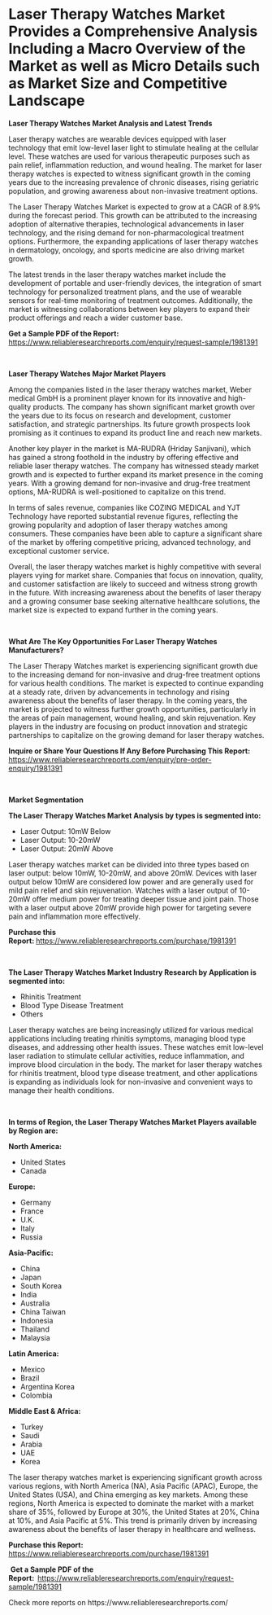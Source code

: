 <p><h1>Laser Therapy Watches Market Provides a Comprehensive Analysis Including a Macro Overview of the Market as well as Micro Details such as Market Size and Competitive Landscape</h1></p><p><strong>Laser Therapy Watches Market Analysis and Latest Trends</strong></p>
<p><p>Laser therapy watches are wearable devices equipped with laser technology that emit low-level laser light to stimulate healing at the cellular level. These watches are used for various therapeutic purposes such as pain relief, inflammation reduction, and wound healing. The market for laser therapy watches is expected to witness significant growth in the coming years due to the increasing prevalence of chronic diseases, rising geriatric population, and growing awareness about non-invasive treatment options.</p><p>The Laser Therapy Watches Market is expected to grow at a CAGR of 8.9% during the forecast period. This growth can be attributed to the increasing adoption of alternative therapies, technological advancements in laser technology, and the rising demand for non-pharmacological treatment options. Furthermore, the expanding applications of laser therapy watches in dermatology, oncology, and sports medicine are also driving market growth.</p><p>The latest trends in the laser therapy watches market include the development of portable and user-friendly devices, the integration of smart technology for personalized treatment plans, and the use of wearable sensors for real-time monitoring of treatment outcomes. Additionally, the market is witnessing collaborations between key players to expand their product offerings and reach a wider customer base.</p></p>
<p><strong>Get a Sample PDF of the Report:&nbsp;</strong> <a href="https://www.reliableresearchreports.com/enquiry/request-sample/1981391">https://www.reliableresearchreports.com/enquiry/request-sample/1981391</a></p>
<p>&nbsp;</p>
<p><strong>Laser Therapy Watches Major Market Players</strong></p>
<p><p>Among the companies listed in the laser therapy watches market, Weber medical GmbH is a prominent player known for its innovative and high-quality products. The company has shown significant market growth over the years due to its focus on research and development, customer satisfaction, and strategic partnerships. Its future growth prospects look promising as it continues to expand its product line and reach new markets.</p><p>Another key player in the market is MA-RUDRA (Hriday Sanjivani), which has gained a strong foothold in the industry by offering effective and reliable laser therapy watches. The company has witnessed steady market growth and is expected to further expand its market presence in the coming years. With a growing demand for non-invasive and drug-free treatment options, MA-RUDRA is well-positioned to capitalize on this trend.</p><p>In terms of sales revenue, companies like COZING MEDICAL and YJT Technology have reported substantial revenue figures, reflecting the growing popularity and adoption of laser therapy watches among consumers. These companies have been able to capture a significant share of the market by offering competitive pricing, advanced technology, and exceptional customer service.</p><p>Overall, the laser therapy watches market is highly competitive with several players vying for market share. Companies that focus on innovation, quality, and customer satisfaction are likely to succeed and witness strong growth in the future. With increasing awareness about the benefits of laser therapy and a growing consumer base seeking alternative healthcare solutions, the market size is expected to expand further in the coming years.</p></p>
<p>&nbsp;</p>
<p><strong>What Are The Key Opportunities For Laser Therapy Watches Manufacturers?</strong></p>
<p><p>The Laser Therapy Watches market is experiencing significant growth due to the increasing demand for non-invasive and drug-free treatment options for various health conditions. The market is expected to continue expanding at a steady rate, driven by advancements in technology and rising awareness about the benefits of laser therapy. In the coming years, the market is projected to witness further growth opportunities, particularly in the areas of pain management, wound healing, and skin rejuvenation. Key players in the industry are focusing on product innovation and strategic partnerships to capitalize on the growing demand for laser therapy watches.</p></p>
<p><strong>Inquire or Share Your Questions If Any Before Purchasing This Report:</strong> <a href="https://www.reliableresearchreports.com/enquiry/pre-order-enquiry/1981391">https://www.reliableresearchreports.com/enquiry/pre-order-enquiry/1981391</a></p>
<p>&nbsp;</p>
<p><strong>Market Segmentation</strong></p>
<p><strong>The Laser Therapy Watches Market Analysis by types is segmented into:</strong></p>
<p><ul><li>Laser Output: 10mW Below</li><li>Laser Output: 10-20mW</li><li>Laser Output: 20mW Above</li></ul></p>
<p><p>Laser therapy watches market can be divided into three types based on laser output: below 10mW, 10-20mW, and above 20mW. Devices with laser output below 10mW are considered low power and are generally used for mild pain relief and skin rejuvenation. Watches with a laser output of 10-20mW offer medium power for treating deeper tissue and joint pain. Those with a laser output above 20mW provide high power for targeting severe pain and inflammation more effectively.</p></p>
<p><strong>Purchase this Report:&nbsp;</strong><a href="https://www.reliableresearchreports.com/purchase/1981391">https://www.reliableresearchreports.com/purchase/1981391</a></p>
<p>&nbsp;</p>
<p><strong>The Laser Therapy Watches Market Industry Research by Application is segmented into:</strong></p>
<p><ul><li>Rhinitis Treatment</li><li>Blood Type Disease Treatment</li><li>Others</li></ul></p>
<p><p>Laser therapy watches are being increasingly utilized for various medical applications including treating rhinitis symptoms, managing blood type diseases, and addressing other health issues. These watches emit low-level laser radiation to stimulate cellular activities, reduce inflammation, and improve blood circulation in the body. The market for laser therapy watches for rhinitis treatment, blood type disease treatment, and other applications is expanding as individuals look for non-invasive and convenient ways to manage their health conditions.</p></p>
<p>&nbsp;</p>
<p><strong>In terms of Region, the Laser Therapy Watches Market Players available by Region are:</strong></p>
<p>
    <p> <strong> North America: </strong>
        <ul>
            <li>United States</li>
            <li>Canada</li>
        </ul>
        </p> 
    <p> <strong> Europe: </strong>
        <ul>
            <li>Germany</li>
            <li>France</li>
            <li>U.K.</li>
            <li>Italy</li>
            <li>Russia</li>
        </ul>
        </p> 
    <p> <strong> Asia-Pacific: </strong>
        <ul>
            <li>China</li>
            <li>Japan</li>
            <li>South Korea</li>
            <li>India</li>
            <li>Australia</li>
            <li>China Taiwan</li>
            <li>Indonesia</li>
            <li>Thailand</li>
            <li>Malaysia</li>
        </ul>
        </p> 
    <p> <strong> Latin America: </strong>
        <ul>
            <li>Mexico</li>
            <li>Brazil</li>
            <li>Argentina Korea</li>
            <li>Colombia</li>
        </ul>
        </p> 
    <p> <strong> Middle East & Africa: </strong>
        <ul>
            <li>Turkey</li>
            <li>Saudi</li>
            <li>Arabia</li>
            <li>UAE</li>
            <li>Korea</li>
        </ul>
    </p>
    </p>
<p><p>The laser therapy watches market is experiencing significant growth across various regions, with North America (NA), Asia Pacific (APAC), Europe, the United States (USA), and China emerging as key markets. Among these regions, North America is expected to dominate the market with a market share of 35%, followed by Europe at 30%, the United States at 20%, China at 10%, and Asia Pacific at 5%. This trend is primarily driven by increasing awareness about the benefits of laser therapy in healthcare and wellness.</p></p>
<p><strong>Purchase this Report: </strong><a href="https://www.reliableresearchreports.com/purchase/1981391">https://www.reliableresearchreports.com/purchase/1981391</a></p>
<p>&nbsp;<strong>Get a Sample PDF of the Report:&nbsp;&nbsp;</strong><a href="https://www.reliableresearchreports.com/enquiry/request-sample/1981391">https://www.reliableresearchreports.com/enquiry/request-sample/1981391</a></p>
<p><strong></strong></p>
<p>Check more reports on https://www.reliableresearchreports.com/</p>